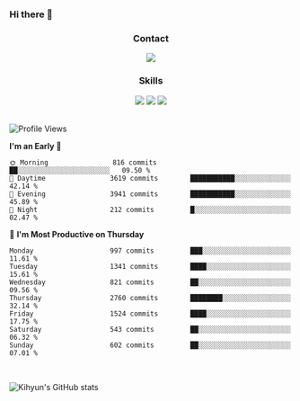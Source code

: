 ### Hi there 👋

<!--
**Key5771/Key5771** is a ✨ _special_ ✨ repository because its `README.md` (this file) appears on your GitHub profile.

Here are some ideas to get you started:

- 🔭 I’m currently working on ...
- 🌱 I’m currently learning ...
- 👯 I’m looking to collaborate on ...
- 🤔 I’m looking for help with ...
- 💬 Ask me about ...
- 📫 How to reach me: ...
- 😄 Pronouns: ...
- ⚡ Fun fact: ...
-->

<h3 align="center">Contact</h3>
<div align="center">
  <a href="mailto:ksj57715@gmail.com"><img src="https://img.shields.io/badge/Gmail-D14836?style=for-the-badge&logo=gmail&logoColor=white"/></a>
</div>

<h3 align="center">Skills</h3>
<div align="center">
  <img src="https://img.shields.io/badge/iOS-000000?style=for-the-badge&logo=ios&logoColor=white"/>
  <img src="https://img.shields.io/badge/Swift-FA7343?style=for-the-badge&logo=swift&logoColor=white"/>
  <img src="https://img.shields.io/badge/Xcode-007ACC?style=for-the-badge&logo=Xcode&logoColor=white"/>
</div>

<br>

<!--START_SECTION:waka-->
![Profile Views](http://img.shields.io/badge/Profile%20Views-0-blue)

**I'm an Early 🐤** 

```text
🌞 Morning                816 commits         ██░░░░░░░░░░░░░░░░░░░░░░░   09.50 % 
🌆 Daytime                3619 commits        ███████████░░░░░░░░░░░░░░   42.14 % 
🌃 Evening                3941 commits        ███████████░░░░░░░░░░░░░░   45.89 % 
🌙 Night                  212 commits         █░░░░░░░░░░░░░░░░░░░░░░░░   02.47 % 
```
📅 **I'm Most Productive on Thursday** 

```text
Monday                   997 commits         ███░░░░░░░░░░░░░░░░░░░░░░   11.61 % 
Tuesday                  1341 commits        ████░░░░░░░░░░░░░░░░░░░░░   15.61 % 
Wednesday                821 commits         ██░░░░░░░░░░░░░░░░░░░░░░░   09.56 % 
Thursday                 2760 commits        ████████░░░░░░░░░░░░░░░░░   32.14 % 
Friday                   1524 commits        ████░░░░░░░░░░░░░░░░░░░░░   17.75 % 
Saturday                 543 commits         ██░░░░░░░░░░░░░░░░░░░░░░░   06.32 % 
Sunday                   602 commits         ██░░░░░░░░░░░░░░░░░░░░░░░   07.01 % 
```



<!--END_SECTION:waka-->

<br>


![Kihyun's GitHub stats](https://github-readme-stats.vercel.app/api?username=key5771&show_icons=true&theme=radical)
